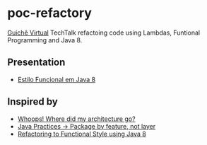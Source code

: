 # poc-refactory
[Guichê Virtual](http://www.guichevirtual.com.br) TechTalk refactoing code using Lambdas, Funtional Programming and Java 8.
 
## Presentation
* [Estilo Funcional em Java 8](https://docs.google.com/presentation/d/1Q02C435Eq8DdKDFBkVgjuPlvNMHFkcMhnigO2FslABE/edit?usp=sharing)

## Inspired by
* [Whoops! Where did my architecture go?](https://www.youtube.com/watch?v=tEm0USdF-70)
* [Java Practices -> Package by feature, not layer](http://www.javapractices.com/topic/TopicAction.do?Id=205)
* [Refactoring to Functional Style using Java 8](https://youtu.be/wjF1WqGhoQI)
